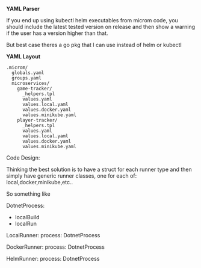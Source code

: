 **YAML Parser**

If you end up using kubectl helm executables from microm code, you should include the latest tested version on release and then
show a warning if the user has a version higher than that.

But best case theres a go pkg that I can use instead of helm or kubectl

**YAML Layout**

```
.microm/
  globals.yaml
  groups.yaml
  microservices/
    game-tracker/
      _helpers.tpl
      values.yaml
      values.local.yaml
      values.docker.yaml
      values.minikube.yaml
    player-tracker/
      _helpers.tpl
      values.yaml
      values.local.yaml
      values.docker.yaml
      values.minikube.yaml
```

Code Design:

Thinking the best solution is to have a struct for each runner type and then simply have generic runner classes, one for each of: local,docker,minikube,etc..

So something like

DotnetProcess:

- localBuild
- localRun

LocalRunner:
process: DotnetProcess

DockerRunner:
process: DotnetProcess

HelmRunner:
process: DotnetProcess
